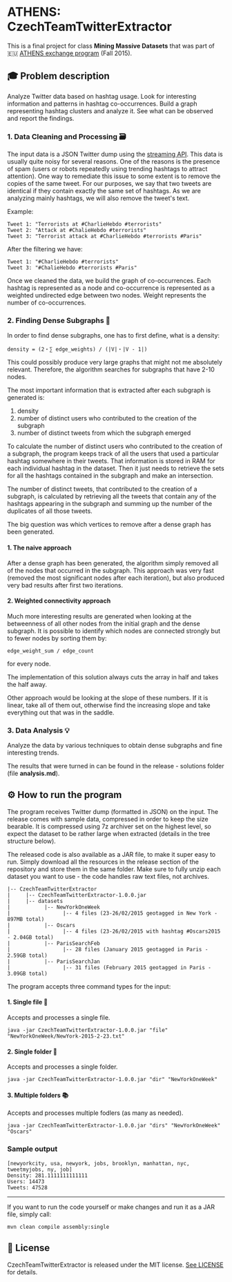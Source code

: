 # ATHENS: CzechTeamTwitterExtractor

This is a final project for class **Mining Massive Datasets** that was part of 🇪🇺 [ATHENS exchange program](http://www.athensprogramme.com/) (Fall 2015).

## 🎓 Problem description

Analyze Twitter data based on hashtag usage. Look for interesting information and patterns in hashtag co-occurrences. Build a graph representing hashtag clusters and analyze it. See what can be observed and report the findings.

### 1. Data Cleaning and Processing 🗃

The input data is a JSON Twitter dump using the [streaming API](https://dev.twitter.com/streaming/overview). This data is usually quite noisy for several reasons. One of the reasons is the presence of spam (users or robots repeatedly using trending hashtags to attract attention). One way to remediate this issue to some extent is to remove the copies of the same tweet. For our purposes, we say that two tweets are identical if they contain exactly the same set of hashtags. As we are analyzing mainly hashtags, we will also remove the tweet's text.

Example:

```
Tweet 1: "Terrorists at #CharlieHebdo #terrorists"
Tweet 2: "Attack at #ChalieHebdo #terrorists"
Tweet 3: "Terrorist attack at #CharlieHebdo #terrorists #Paris"
```

After the filtering we have:

```
Tweet 1: "#CharlieHebdo #terrorists"
Tweet 3: "#ChalieHebdo #terrorists #Paris"
```

Once we cleaned the data, we build the graph of co-occurrences. Each hashtag is represented as a node and co-occurrence is represented as a weighted undirected edge between two nodes. Weight represents the number of co-occurrences.

### 2. Finding Dense Subgraphs 🔎

In order to find dense subgraphs, one has to first define, what is a density:

```
density = (2・∑ edge_weights) / (|V|・|V - 1|)
```

This could possibly produce very large graphs that might not me absolutely relevant. Therefore, the algorithm searches for subgraphs that have 2-10 nodes.

The most important information that is extracted after each subgraph is generated is:

1. density
2. number of distinct users who contributed to the creation of the subgraph
3. number of distinct tweets from which the subgraph emerged

To calculate the number of distinct users who contributed to the creation of a subgraph, the program keeps track of all the users that used a particular hashtag somewhere in their tweets. That information is stored in RAM for each individual hashtag in the dataset. Then it just needs to retrieve the sets for all the hashtags contained in the subgraph and make an intersection.

The number of distinct tweets, that contributed to the creation of a subgraph, is calculated by retrieving all the tweets that contain any of the hashtags appearing in the subgraph and summing up the number of the duplicates of all those tweets.

The big question was which vertices to remove after a dense graph has been generated.

#### 1. The naive approach

After a dense graph has been generated, the algorithm simply removed all of the nodes that occurred in the subgraph. This approach was very fast (removed the most significant nodes after each iteration), but also produced very bad results after first two iterations.

#### 2. Weighted connectivity approach

Much more interesting results are generated when looking at the betweenness of all other nodes from the initial graph and the dense subgraph. It is possible to identify which nodes are connected strongly but to fewer nodes by sorting them by: 

```
edge_weight_sum / edge_count
```

for every node. 

The implementation of this solution always cuts the array in half and takes the half away. 

Other approach would be looking at the slope of these numbers. If it is linear, take all of them out, otherwise find the increasing slope and take everything out that was in the saddle.

### 3. Data Analysis 💡

Analyze the data by various techniques to obtain dense subgraphs and fine interesting trends.

The results that were turned in can be found in the release - solutions folder (file **analysis.md**).

## ⚙️ How to run the program

The program receives Twitter dump (formatted in JSON) on the input. The release comes with sample data, compressed in order to keep the size bearable. It is compressed using 7z archiver set on the highest level, so expect the dataset to be rather large when extracted (details in the tree structure below).

The released code is also available as a JAR file, to make it super easy to run. Simply download all the resources in the release section of the repository and store them in the same folder. Make sure to fully unzip each dataset you want to use - the code handles raw text files, not archives.

```
|-- CzechTeamTwitterExtractor
|     |-- CzechTeamTwitterExtractor-1.0.0.jar
|     |-- datasets
|           |-- NewYorkOneWeek
|                 |-- 4 files (23-26/02/2015 geotagged in New York - 897MB total)
|           |-- Oscars
|                 |-- 4 files (23-26/02/2015 with hashtag #Oscars2015 - 2.04GB total)
|           |-- ParisSearchFeb
|                 |-- 28 files (January 2015 geotagged in Paris - 2.59GB total)
|           |-- ParisSearchJan
|                 |-- 31 files (February 2015 geotagged in Paris - 3.09GB total)
```

The program accepts three command types for the input:

#### 1. Single file 📄

Accepts and processes a single file.

```
java -jar CzechTeamTwitterExtractor-1.0.0.jar "file" "NewYorkOneWeek/NewYork-2015-2-23.txt"
```

#### 2. Single folder 📗

Accepts and processes a single folder.

```
java -jar CzechTeamTwitterExtractor-1.0.0.jar "dir" "NewYorkOneWeek"
```

#### 3. Multiple folders 📚

Accepts and processes multiple fodlers (as many as needed).

```
java -jar CzechTeamTwitterExtractor-1.0.0.jar "dirs" "NewYorkOneWeek" "Oscars"
```

### Sample output

```
[newyorkcity, usa, newyork, jobs, brooklyn, manhattan, nyc, tweetmyjobs, ny, job]
Density: 281.1111111111111
Users: 14473
Tweets: 47528
```

---

If you want to run the code yourself or make changes and run it as a JAR file, simply call:

```
mvn clean compile assembly:single
```

## 🔖 License

CzechTeamTwitterExtractor is released under the MIT license. [See LICENSE](https://github.com/svachmic/ATHENS-CzechTeamTwitterExtractor/blob/master/LICENSE) for details.






